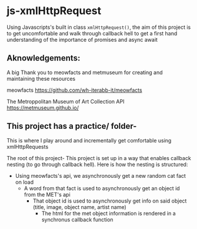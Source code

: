 # js-xmlHttpRequest

Using Javascripts's built in class `xmlHttpRequest()`, the aim of this project is to get uncomfortable and walk through callback hell to get a first hand understanding of the importance of promises and async await

## Aknowledgements:

A big Thank you to meowfacts and metmuseum for creating and maintaining these resources

meowfacts
https://github.com/wh-iterabb-it/meowfacts

The Metroppolitan Museum of Art Collection API
https://metmuseum.github.io/

## This project has a practice/ folder-

This is where I play around and incrementally get comfortable using xmlHttpRequests

The root of this project-
This project is set up in a way that enables callback nesting (to go through callback hell).
Here is how the nesting is structured:

- Using meowfacts's api, we asynchronously get a new random cat fact on load
  - A word from that fact is used to asynchronously get an object id from the MET's api
    - That object id is used to asynchronously get info on said object (title, image, object name, artist name)
      - The html for the met object information is rendered in a synchronus callback function
